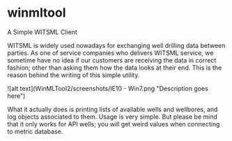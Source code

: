 # winmltool
A Simple WITSML Client

WITSML is widely used nowadays for exchanging well drilling data between parties. As one of service companies who delivers WITSML service, we sometime have no idea if our customers are receiving the data in correct fashion; other than asking them how the data looks at their end. This is the reason behind the writing of this simple utility.

![alt text](WinMLTool2/screenshots/IE10 - Win7.png "Description goes here")

What it actually does is printing lists of available wells and wellbores, and log objects associated to them. Usage is very simple. But please be mind that it only works for API wells; you will get weird values when connecting to metric database.
